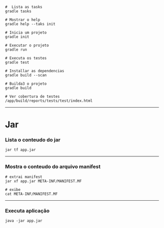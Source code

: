 ```shell
#  Lista as tasks
gradle tasks

# Mostrar o help
gradle help --taks init

# Inicia um projeto
gradle init

# Executar o projeto
gradle run

# Executa os testes
gradle test

# Installar as dependencias
gradle build --scan

# Builda3 o projeto
gradle build

# Ver cobertura de testes
/app/build/reports/tests/test/index.html
```

---

# Jar

### Lista o conteudo do jar

```
jar tf app.jar
```

---

### Mostra o conteudo do arquivo manifest

```
# extrai manifest
jar xf app.jar META-INF/MANIFEST.MF

# exibe
cat META-INF/MANIFEST.MF
```

---

### Executa aplicação

```
java -jar app.jar
```
